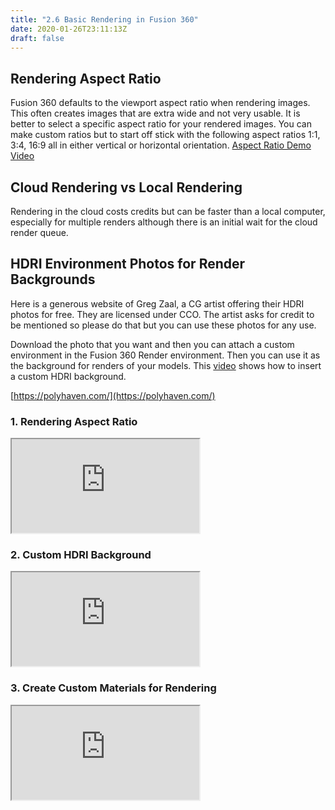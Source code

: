 ```yaml
---
title: "2.6 Basic Rendering in Fusion 360"
date: 2020-01-26T23:11:13Z
draft: false
---
```


## Rendering Aspect Ratio

Fusion 360 defaults to the viewport aspect ratio when rendering images. This often creates images that are extra wide and not very usable. It is better to select a specific aspect ratio for your rendered images. You can make custom ratios but to start off stick with the following aspect ratios 1:1, 3:4, 16:9 all in either vertical or horizontal orientation. [Aspect Ratio Demo Video](https://www.youtu.be.com/NLr1FG27BGs)

## Cloud Rendering vs Local Rendering

Rendering in the cloud costs credits but can be faster than a local computer, especially for multiple renders although there is an initial wait for the cloud render queue.

## HDRI Environment Photos for Render Backgrounds

Here is a generous website of Greg Zaal, a CG artist offering their HDRI photos for free. They are licensed under CCO. The artist asks for credit to be mentioned so please do that but you can use these photos for any use.

Download the photo that you want and then you can attach a custom environment in the Fusion 360 Render environment. Then you can use it as the background for renders of your models. This [video](https://www.youtube.com/MmJL4zjfmic) shows how to insert a custom HDRI background.

[https://polyhaven.com/](https://polyhaven.com/)

<div class="video-grid">

<div class="video-card">

### 1. Rendering Aspect Ratio

<div class="iframe-16-9-container"><iframe class="youTubeIframe" src="https://www.youtube.com/embed/NLr1FG27BGs?rel=0" width="300" height="150" allowfullscreen="allowfullscreen"></iframe></div>

</div>

<div class="video-card">

### 2. Custom HDRI Background

<div class="iframe-16-9-container"><iframe class="youTubeIframe" src="https://www.youtube.com/embed/MmJL4zjfmic?rel=0" width="300" height="150" allowfullscreen="allowfullscreen"></iframe></div>

</div>

<div class="video-card">

### 3. Create Custom Materials for Rendering

<div class="iframe-16-9-container"><iframe class="youTubeIframe" src="https://www.youtube.com/embed/2-k1KDkzIqU?rel=0" width="300" height="150" allowfullscreen="allowfullscreen"></iframe></div>

</div>

</div>
